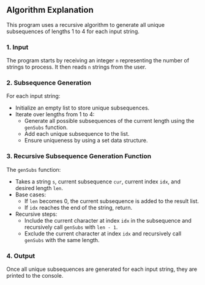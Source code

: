## Algorithm Explanation

This program uses a recursive algorithm to generate all unique subsequences of lengths 1 to 4 for each input string.

### 1. Input

The program starts by receiving an integer `n` representing the number of strings to process. It then reads `n` strings from the user.

### 2. Subsequence Generation

For each input string:
- Initialize an empty list to store unique subsequences.
- Iterate over lengths from 1 to 4:
  - Generate all possible subsequences of the current length using the `genSubs` function.
  - Add each unique subsequence to the list.
  - Ensure uniqueness by using a set data structure.

### 3. Recursive Subsequence Generation Function

The `genSubs` function:
- Takes a string `s`, current subsequence `cur`, current index `idx`, and desired length `len`.
- Base cases:
  - If `len` becomes 0, the current subsequence is added to the result list.
  - If `idx` reaches the end of the string, return.
- Recursive steps:
  - Include the current character at index `idx` in the subsequence and recursively call `genSubs` with `len - 1`.
  - Exclude the current character at index `idx` and recursively call `genSubs` with the same length.

### 4. Output

Once all unique subsequences are generated for each input string, they are printed to the console.
